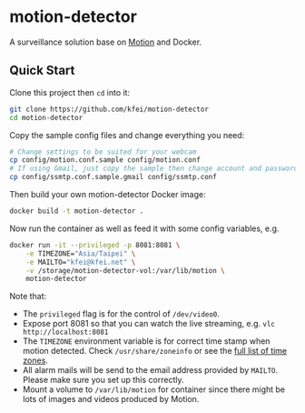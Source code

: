 # motion-detector

A surveillance solution base on
[Motion](http://www.lavrsen.dk/foswiki/bin/view/Motion/WebHome) and Docker.

## Quick Start

Clone this project then `cd` into it:
```bash
git clone https://github.com/kfei/motion-detector
cd motion-detector
```

Copy the sample config files and change everything you need:
```bash
# Change settings to be suited for your webcam
cp config/motion.conf.sample config/motion.conf
# If using Gmail, just copy the sample then change account and password
cp config/ssmtp.conf.sample.gmail config/ssmtp.conf
```

Then build your own motion-detector Docker image:
```bash
docker build -t motion-detector .
```

Now run the container as well as feed it with some config variables, e.g.
```bash
docker run -it --privileged -p 8081:8081 \
    -e TIMEZONE="Asia/Taipei" \
    -e MAILTO="kfei@kfei.net" \
    -v /storage/motion-detector-vol:/var/lib/motion \
    motion-detector
```

Note that:
  - The `privileged` flag is for the control of `/dev/video0`.
  - Expose port 8081 so that you can watch the live streaming, e.g. `vlc
    http://localhost:8081`
  - The `TIMEZONE` environment variable is for correct time stamp when motion
    detected. Check `/usr/share/zoneinfo` or see the [full list of time
    zones](http://en.wikipedia.org/wiki/List_of_tz_database_time_zones).
  - All alarm mails will be send to the email address provided by `MAILTO`.
    Please make sure you set up this correctly.
  - Mount a volume to `/var/lib/motion` for container since there might be lots
    of images and videos produced by Motion.
